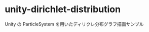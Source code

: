 unity-dirichlet-distribution
============================

Unity の ParticleSystem を用いたディリクレ分布グラフ描画サンプル
